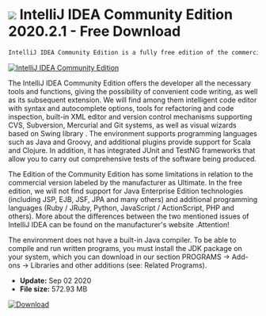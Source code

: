 # ![](https://cdn.softexe.net/static/icon/9/intellij-idea-community-edition-8433.png) IntelliJ IDEA Community Edition 2020.2.1 - Free Download

```sh
IntelliJ IDEA Community Edition is a fully free edition of the commercial development environment (IDE), allowing to create applications in such languages ​​as Java, Groovy, etc. It has been developed since 2001, and its popularity is due, among others, to built-in reactor tools, in other words the process of modifying existing software while maintaining accepted patterns and general code quality.
```
[![IntelliJ IDEA Community Edition](https://gallery.dpcdn.pl/imgc/Tools/3138/g_-_420x350_1.5_-_x20141106130840_0.png)](https://softexe.net/win/development-it/environments/intellij-idea-community-edition:hdcc.html)

The IntelliJ IDEA Community Edition offers the developer all the necessary tools and functions, giving the possibility of convenient code writing, as well as its subsequent extension. We will find among them intelligent code editor with syntax and autocomplete options, tools for refactoring and code inspection, built-in XML editor and version control mechanisms supporting CVS, Subversion, Mercurial and Git systems, as well as visual wizards based on Swing library . The environment supports programming languages ​​such as Java and Groovy, and additional plugins provide support for Scala and Clojure. In addition, it has integrated JUnit and TestNG frameworks that allow you to carry out comprehensive tests of the software being produced.
 
 The Edition of the Community Edition has some limitations in relation to the commercial version labeled by the manufacturer as Ultimate. In the free edition, we will not find support for Java Enterprise Edition technologies (including JSP, EJB, JSF, JPA and many others) and additional programming languages ​​(Ruby / JRuby, Python, JavaScript / ActionScript, PHP and others). More about the differences between the two mentioned issues of IntelliJ IDEA can be found on the manufacturer's website .Attention!
 
 The environment does not have a built-in Java compiler. To be able to compile and run written programs, you must install the JDK package on your system, which you can download in our section PROGRAMS -&gt; Add-ons -&gt; Libraries and other additions (see: Related Programs).


- **Update:** Sep 02 2020
- **File size:** 572.93 MB

[![Download](https://cdn.softexe.net/static/img/download.png)](https://softexe.net/win/development-it/environments/intellij-idea-community-edition:hdcc.html)

